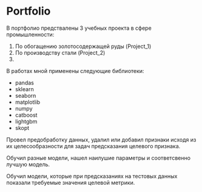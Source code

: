 # Portfolio

В портфолио предствалены 3 учебных проекта в сфере промышленности:
1. По обогащению золотосодержащей руды (Project_1)
2. По производству стали (Project_2)
3. 

В работах мной применены следующие библиотеки:
- pandas
- sklearn
- seaborn
- matplotlib
- numpy
- catboost
- lightgbm
- skopt

Провел предобработку данных, удалил или добавил признаки исходя из их целесообразности для задач предсказания целевого признака. 

Обучил разные модели, нашел наилушие параметры и соответсвенно лучшую модель.

Обучил модели, которые при предсказаниях на тестовых данных показали требуемые значения целевой метрики.

